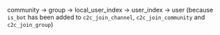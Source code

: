 community -> group -> local_user_index -> user_index -> user (because `is_bot` has been added to `c2c_join_channel`, `c2c_join_community` and `c2c_join_group`)
